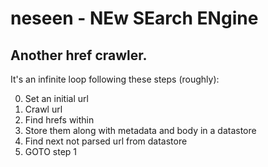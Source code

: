 # neseen - **NE**w **SE**arch **EN**gine
## Another href crawler.

It's an infinite loop following these steps (roughly):

0. Set an initial url
1. Crawl url
2. Find hrefs within
3. Store them along with metadata and body in a datastore
4. Find next not parsed url from datastore
5. GOTO step 1